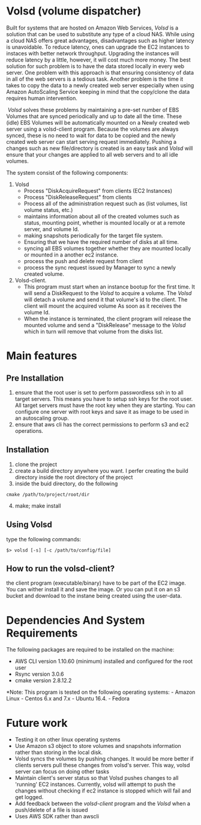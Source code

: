 # Volsd (volume dispatcher) #
  Built for systems that are hosted on Amazon Web Services, *Volsd* is a solution that can be used to substitute any type of a cloud NAS. While using a cloud NAS offers great advantages, disadvantages such as higher latency is unavoidable. To reduce latency, ones can upgrade the EC2 instances to instaces with better network throughput. Upgrading the instances will reduce latency by a little, however, it will cost much more money. The best solution for such problem is to have the data stored locally in every web server. One problem with this approach is that ensuring consistency of data in all of the web servers is a tedious task. Another problem is the time it takes to copy the data to a newly created web server especially when using Amazon AutoScaling Service keeping in mind that the copy/clone the data requires human intervention.
 
  *Volsd* solves these problems by maintaining a pre-set number of EBS Volumes that are synced periodically and up to date all the time. These (idle) EBS Volumes will be automatically mounted on a Newly created web server using a volsd-client program. Because the volumes are always synced, these is no need to wait for data to be copied and the newly created web server can start serving request immediately.  Pushing a changes such as new file/directory is created is an easy task and *Volsd* will ensure that your changes are applied to all web servers and to all idle volumes.


The system consist of the following components:
1. Volsd
   - Process "DiskAcquireRequest" from clients (EC2 Instances)
   - Process "DiskReleaseRequest" from clients
   - Process all of the administration request such as (list volumes, list volume status, etc.) 
   - maintains information about all of the created volumes such as status, mounting point, whether is mounted locally or at a remote server, and volume Id.
   - making snapshots periodically for the target file system.
   - Ensuring that we have the required number of disks at all time.
   - syncing all EBS volumes together whether they are mounted locally or mounted in a another ec2 instance. 
   - process the push and delete request from client 
   - process the sync request issued by Manager to sync a newly created volume.
2. Volsd-client.
   - This program must start when an instance bootup for the first time. It will send a DiskRequest to the *Volsd* to acquire a volume. The *Volsd* will detach a volume and send it that volume's id to the client. The client will mount the acquired volume As soon as it receives the volume Id.
   - When the instance is terminated, the client program will release the mounted volume and send a "DiskRelease" message to the *Volsd* which in turn will remove that volume from the disks list.

# Main features #
## Pre Installation ##
  1. ensure that the root user is set to perform passwordless ssh in to all target servers. This means you have to setup ssh keys for the root user. All target servers must have the root key when they are starting. You can configure one server with root keys and save it as image to be used in an autoscaling group.
  2. ensure that aws cli has the correct permissions to perform s3 and ec2 operations.
  
## Installation ##
  1. clone the project
  2. create a build directory anywhere you want. I perfer creating the build directory inside the root directory of the project
  3. inside the buid directory, do the following
  ```
  cmake /path/to/project/root/dir
  ```
  4. make; make install

## Using Volsd ##
  type the following commands:
  ```
  $> volsd [-s] [-c /path/to/config/file] 
  ```
## How to run the volsd-client? ##
  the client program (executable/binary) have to be part of the EC2 image. You can wither install it
  and save the image. Or you can put it on an s3 bucket and download to the instane being created 
  using the user-data. 
  

# Dependencies And System Requirements #
  The following packages are required to be installed on the machine:
  - AWS CLI version 1.10.60 (minimum) installed and configured for the root user
  - Rsync version 3.0.6
  - cmake version 2.8.12.2

  *Note: This program is tested on the following operating systems: 
    - Amazon Linux
    - Centos 6.x and 7.x
    - Ubuntu 16.4.
    - Fedora
    

# Future work #
  - Testing it on other linux operating systems
  - Use Amazon s3 object to store volumes and snapshots information rather than storing in the local disk.
  - Volsd syncs the volumes by pushing changes. It would be more better if clients servers pull these changes from volsd's server. This way, volsd server can focus on doing other tasks
  - Maintain client's server status so that Volsd pushes changes to all 'running' EC2 instances. Currently, volsd will attempt to push the changes without checking if ec2 instance is stopped which will fail and get logged. 
  - Add feedback between the *volsd-client* program and the *Volsd* when a push/delete of a file is issued
  - Uses AWS SDK rather than awscli
  
